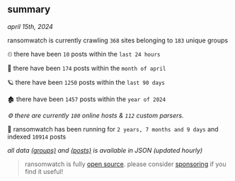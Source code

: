 
## summary
_april 15th, 2024_

ransomwatch is currently crawling `368` sites belonging to `183` unique groups

⏲ there have been `10` posts within the `last 24 hours`

🦈 there have been `174` posts within the `month of april`

🪐 there have been `1250` posts within the `last 90 days`

🏚 there have been `1457` posts within the `year of 2024`

_⚙️ there are currently `100` online hosts & `112` custom parsers._

🦕 ransomwatch has been running for `2 years, 7 months and 9 days` and indexed `10914` posts

_all data  [(groups)](http://ransomwhat.telemetry.ltd/groups) and [(posts)](http://ransomwhat.telemetry.ltd/posts) is available in JSON (updated hourly)_

> ransomwatch is fully [open source](https://github.com/joshhighet/ransomwatch#ransomwatch--). please consider [sponsoring](https://github.com/sponsors/joshhighet) if you find it useful!
